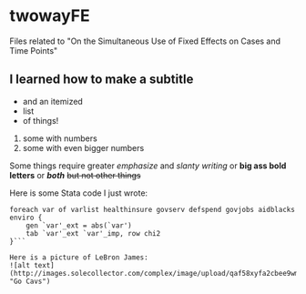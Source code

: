 # twowayFE
Files related to "On the Simultaneous Use of Fixed Effects on Cases and Time Points"

## I learned how to make a subtitle
* and an itemized
* list
* of things!

1. some with numbers
2. some with even bigger numbers

Some things require greater *emphasize* and _slanty writing_ or **big ass bold letters** or *__both__* ~~but not other things~~

Here is some Stata code I just wrote:

```*Connection between personal importance and extremity
foreach var of varlist healthinsure govserv defspend govjobs aidblacks enviro {
	gen `var'_ext = abs(`var')
	tab `var'_ext `var'_imp, row chi2
}```

Here is a picture of LeBron James:
![alt text](http://images.solecollector.com/complex/image/upload/qaf58xyfa2cbee9wm1af.jpg "Go Cavs")
